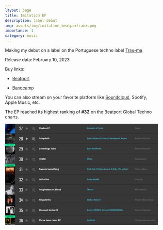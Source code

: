 ```yaml
---
layout: page
title: Imitation EP
description: label debut
img: assets/img/imitation_beatportrank.png
importance: 1
category: music
---
```


Making my debut on a label on the Portuguese techno label [Trau-ma](https://trau-ma.bandcamp.com/).

Release data: February 10, 2023.

Buy links:

- [Beatport](https://www.beatport.com/release/imitation/3980837)

- [Bandcamp](https://trau-ma.bandcamp.com/album/imitation)

You can also stream on your favorite platform like [Soundcloud](https://soundcloud.com/trau-ma/sets/andy-ruddh-imitation-ep-trm246), Spotify, Apple Music, etc.

The EP reached its highest ranking of **#32** on the Beatport Global Techno charts.

![Beatport Global Techno Charts](/assets/img/imitation_beatportrank.png)